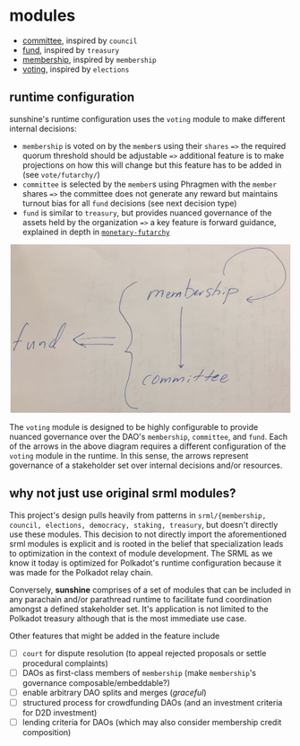 # modules

* [committee](./committee), inspired by `council`
* [fund](./fund/), inspired by `treasury`
* [membership](./membership/), inspired by `membership`
* [voting](./voting/), inspired by `elections`

## runtime configuration

sunshine's runtime configuration uses the `voting` module to make different internal decisions:
* `membership` is voted on by the `member`s using their `shares` `=>` the required quorum threshold should be adjustable `=>` additional feature is to make projections on how this will change but this feature has to be added in (see `vote/futarchy/`)
* `committee` is selected by the `member`s using Phragmen with the `member` shares `=>` the committee does not generate any reward but maintains turnout bias for all `fund` decisions (see next decision type)
* `fund` is similar to `treasury`, but provides nuanced governance of the assets held by the organization `=>` a key feature is forward guidance, explained in depth in [`monetary-futarchy`](https://github.com/web3garden/monetary-futarchy)

<center><img src="../art/SUNSHINE.png" width="500" height="300"></center>

The `voting` module is designed to be highly configurable to provide nuanced governance over the DAO's `membership`, `committee`, and `fund`. Each of the arrows in the above diagram requires a different configuration of the `voting` module in the runtime. In this sense, the arrows represent governance of a stakeholder set over internal decisions and/or resources.

## why not just use original srml modules? <a name = "y"></a>

This project's design pulls heavily from patterns in `srml/{membership, council, elections, democracy, staking, treasury`, but doesn't directly use these modules. This decision to not directly import the aforementioned srml modules is explicit and is rooted in the belief that specialization leads to optimization in the context of module development. The SRML as we know it today is optimized for Polkadot's runtime configuration because it was made for the Polkadot relay chain. 

Conversely, **sunshine** comprises of a set of modules that can be included in any parachain and/or parathread runtime to facilitate fund coordination amongst a defined stakeholder set. It's application is not limited to the Polkadot treasury although that is the most immediate use case.

Other features that might be added in the feature include
- [ ] `court` for dispute resolution (to appeal rejected proposals or settle procedural complaints)
- [ ] DAOs as first-class members of `membership` (make `membership`'s governance composable/embeddable?)
- [ ] enable arbitrary DAO splits and merges (*graceful*)
- [ ] structured process for crowdfunding DAOs (and an investment criteria for D2D investment)
- [ ] lending criteria for DAOs (which may also consider membership credit composition)